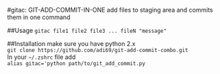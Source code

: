 #gitac: GIT-ADD-COMMIT-IN-ONE
add files to staging area and commits them in one command

##Usage
```gitac file1 file2 file3 ... fileN "message"```

##Installation
make sure you have python 2.x <br>
```git clone https://github.com/adi69/git-add-commit-combo.git```<br>
In your ```~/.zshrc``` file add <br>
```alias gitac='python path/to/git_add_commit.py```

